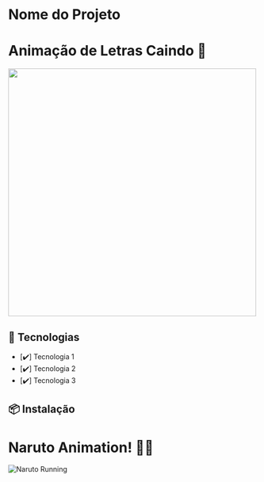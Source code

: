 # Nome do Projeto

# Animação de Letras Caindo 🚀

<img src="https://raw.githubusercontent.com/SEU_USUARIO/SEU_REPO/main/animacao.svg" width="500px">

## 🚀 Tecnologias

- [✔️] Tecnologia 1  
- [✔️] Tecnologia 2  
- [✔️] Tecnologia 3  

## 📦 Instalação

# Naruto Animation! 🍥🔥

![Naruto Running](https://media.giphy.com/media/xT9IgEYX2fsWQuDpFC/giphy.gif)
